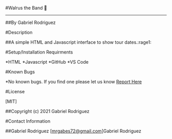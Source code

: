 #Walrus the Band :metal:
_________________________________________________

##By Gabriel Rodriguez



#Description

##A simple HTML and Javascript interface to show tour dates.:rage1:

#Setup/Installation Requirments

*HTML
*Javascript
*GitHub
*VS Code

#Known Bugs

 *No known bugs. If you find one please let us know    [Report Here](info@github.com) 

 #License

 [MIT]

 ##Copyright (c) 2021 Gabriel Rodriguez

 #Contact Information
 
 ##Gabriel Rodriguez [mrgabes72@gmail.com]Gabriel Rodriguez